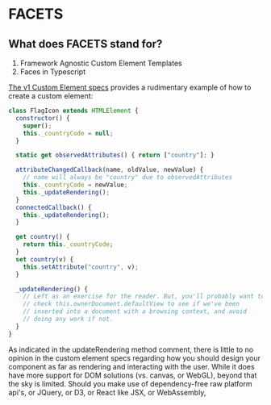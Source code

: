# FACETS

## What does FACETS stand for?

1)  Framework Agnostic Custom Element Templates
2)  Faces in Typescript

[The v1 Custom Element specs](https://www.w3.org/TR/custom-elements/#custom-elements-autonomous-example) provides a rudimentary example of how to create a custom element:

```javascript
class FlagIcon extends HTMLElement {
  constructor() {
    super();
    this._countryCode = null;
  }

  static get observedAttributes() { return ["country"]; }

  attributeChangedCallback(name, oldValue, newValue) {
    // name will always be "country" due to observedAttributes
    this._countryCode = newValue;
    this._updateRendering();
  }
  connectedCallback() {
    this._updateRendering();
  }

  get country() {
    return this._countryCode;
  }
  set country(v) {
    this.setAttribute("country", v);
  }

  _updateRendering() {
    // Left as an exercise for the reader. But, you'll probably want to
    // check this.ownerDocument.defaultView to see if we've been
    // inserted into a document with a browsing context, and avoid
    // doing any work if not.
  }
}
```

As indicated in the updateRendering method comment, there is little to no opinion in the custom element specs regarding how you should design your component as far as rendering and interacting with the user.  While it does have more support for DOM solutions (vs. canvas, or WebGL), beyond that the sky is limited.  Should you make use of dependency-free raw platform api's, or JQuery, or D3, or React like JSX, or WebAssembly, 



